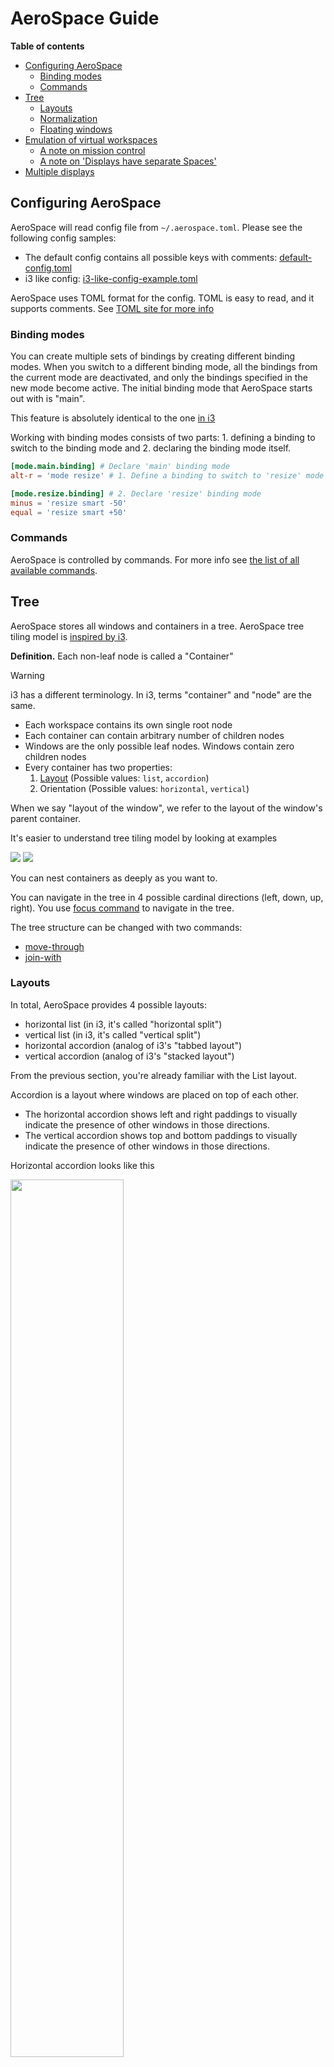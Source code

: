 # AeroSpace Guide

**Table of contents**

- [Configuring AeroSpace](#configuring-aerospace)
  - [Binding modes](#bindings-modes)
  - [Commands](#commands)
- [Tree](#tree)
  - [Layouts](#layouts)
  - [Normalization](#normalization)
  - [Floating windows](#floating-windows)
- [Emulation of virtual workspaces](#emulation-of-virtual-workspaces)
  - [A note on mission control](#a-note-on-mission-control)
  - [A note on 'Displays have separate Spaces'](#a-note-on-displays-have-separate-spaces)
- [Multiple displays](#multiple-displays)

## Configuring AeroSpace

AeroSpace will read config file from `~/.aerospace.toml`. Please see the following config samples:
- The default config contains all possible keys with comments: [default-config.toml](../config-examples/default-config.toml)
- i3 like config: [i3-like-config-example.toml](../config-examples/i3-like-config-example.toml)

AeroSpace uses TOML format for the config. TOML is easy to read, and it supports comments. See [TOML site for more
info](https://toml.io/en/)

### Binding modes

You can create multiple sets of bindings by creating different binding modes. When you switch to a different binding mode, all
the bindings from the current mode are deactivated, and only the bindings specified in the new mode become active. The initial
binding mode that AeroSpace starts out with is "main".

This feature is absolutely identical to the one [in i3](https://i3wm.org/docs/userguide.html#binding_modes)

Working with binding modes consists of two parts: 1. defining a binding to switch to the binding mode and 2. declaring the binding
mode itself.

```toml
[mode.main.binding] # Declare 'main' binding mode
alt-r = 'mode resize' # 1. Define a binding to switch to 'resize' mode

[mode.resize.binding] # 2. Declare 'resize' binding mode
minus = 'resize smart -50'
equal = 'resize smart +50'
```

### Commands

AeroSpace is controlled by commands. For more info see [the list of all available commands](./commands.md).

## Tree

AeroSpace stores all windows and containers in a tree. AeroSpace tree tiling model is [inspired by
i3](https://i3wm.org/docs/userguide.html#tree).

**Definition.** Each non-leaf node is called a "Container"

> [!WARNING]
> i3 has a different terminology. In i3, terms "container" and "node" are the same.

- Each workspace contains its own single root node
- Each container can contain arbitrary number of children nodes
- Windows are the only possible leaf nodes. Windows contain zero children nodes
- Every container has two properties:
  1. [Layout](#layouts) (Possible values: `list`, `accordion`)
  2. Orientation (Possible values: `horizontal`, `vertical`)

When we say "layout of the window", we refer to the layout of the window's parent container.

It's easier to understand tree tiling model by looking at examples

![](./.assets/h_list.png)
![](./.assets/tree.png)

You can nest containers as deeply as you want to.

You can navigate in the tree in 4 possible cardinal directions (left, down, up, right). You use [focus
command](./commands.md#focus) to navigate in the tree.

The tree structure can be changed with two commands:
- [move-through](./commands.md#move-through)
- [join-with](./commands.md#join-with)

### Layouts

In total, AeroSpace provides 4 possible layouts:
- horizontal list (in i3, it's called "horizontal split")
- vertical list (in i3, it's called "vertical split")
- horizontal accordion (analog of i3's "tabbed layout")
- vertical accordion (analog of i3's "stacked layout")

From the previous section, you're already familiar with the List layout.

Accordion is a layout where windows are placed on top of each other.
- The horizontal accordion shows left and right paddings to visually indicate the presence of other windows in those directions.
- The vertical accordion shows top and bottom paddings to visually indicate the presence of other windows in those directions.

Horizontal accordion looks like this

<img src="./.assets/h_accordion.png" width="60%" height="60%">

Vertical accordion looks like this

<img src="./.assets/v_accordion.png" width="60%" height="60%">

Just like in a list layout, you can use the [focus](./commands.md#focus) command to navigate an accordion layout.

You can navigate the windows in an `h_accordion` by using the `focus (left|right)` command, while in a `v_accordion`, you can
navigate the windows using the `focus (up|down)` command.

Accordion padding is configurable via `accordion-padding` option (see [default-config.toml](../config-examples/default-config.toml))

### Normalization

By default, AeroSpace does two types of tree normalizations:
- Containers that have only one child are "flattened". Configured by `enable-normalization-flatten-containers`
- Containers that nest into each other must have opposite orientations. Configured by
  `enable-normalization-opposite-orientation-for-nested-containers`

**Example 1**

According to the first normalization, such layout isn't possible:
```
h_list
└── v_list
    └── window 1
```

it will be immediately transformed into
```
v_list
└── window 1
```

**Example 2**

According to the second normalization, such layout isn't possible:
```
h_list
├── window 1
└── h_list
    ├── window 2
    └── window 3
```

it will be immediately transformed into
```
h_list
├── window 1
└── v_list
    ├── window 2
    └── window 3
```

Normalizations makes it easier to understand the tree structure by looking at how windows are placed on the screen.

You can disable normalizations by placing these lines into your config:
```
enable-normalization-flatten-containers = false
enable-normalization-opposite-orientation-for-nested-containers = false
```

### Floating windows

Normally, floating windows are not considered to be part of the [tiling tree](#tree). But it's not the case with
[`focus`](./commands.md#focus) command.

From [`focus`](./commands.md#focus) command perspective, floating windows are part of [the tree](#tree). The floating window
parent container is determined as the smallest tiling container that contains the center of the floating window.

This technique eliminates the need for an additional binding for focusing floating windows.

## Emulation of virtual workspaces

Native macOS Spaces have a lot of problems.

- The animation for Spaces switching is slow
  - You can't disable animation for Spaces switching (you can only make it slightly faster by turning on `Reduce motion` setting,
    but it's suboptimal)
- You have a limit of Spaces (up to 16 Spaces with one monitor)
- You can't create/delete/reorder Space and move windows between Spaces with hotkeys (you can only switch between Spaces with
  hotkeys)
- Apple doesn't provide public API to communicate with Spaces (create/delete/reorder/switch Space and move windows between Spaces)

Since Spaces are so hard to deal with, AeroSpace reimplements Spaces and calls them "Workspaces". The idea is that if the
workspace isn't active then all of its windows are placed outside of the visible area of the screen, at the bottom right corner.
Once you switch back to the workspace, (e.g. by the means of [`workspace`](./commands.md#workspace) command) windows are placed
back to the visible area of the screen.

When you quit the AeroSpace or when the AeroSpace is about to crash, AeroSpace will place all windows back to the visible area of
the screen.

> [!NOTE]
> For better or worse, macOS doesn't allow to place windows outside of the visible area entirely. You will still be able to see a
> few pixels of "hidden" windows at the bottom right corner of your screen. That means, that if AeroSpace crashes badly you will
> still be able to manually "unhide" the windows by dragging these few pixels to the center of the screen.

The supposed workflow of using AeroSpace workspaces is to only have one macOS Space (or as many as monitors you have, if `Displays
have separate Spaces` is enabled) and don't interact with macOS Spaces anymore.

### A note on mission control

For some reason, mission control doesn't like that AeroSpace puts a lot of windows at the bottom right corner of the screen.
Mission control shows windows too small even if it has enough space to show them bigger.

To workaround it, you can enable `System Settings -> Desktop & Dock -> Group windows by application` setting. For some weird
reason, it helps.

### A note on 'Displays have separate Spaces'

AeroSpace doesn't care about `System Settings -> Desktop & Dock -> Displays have separate Spaces` setting. It works equally good
whether this option is enabled or disabled.

Overview of 'Displays have separate Spaces'

|                                                             | 'Displays have separate Spaces' is enabled | 'Displays have separate Spaces' is disabled |
|-------------------------------------------------------------|--------------------------------------------|---------------------------------------------|
| When the first display is in fullscreen                     | 😊 Second monitor operates independently   | 😔 Second monitor is unusable black screen  |
| Is it possible to place a window on the border of monitors? | 😔 No                                      | 😊 Yes                                      |
| macOS status bar ...                                        | ... is displayed on both monitors          | ... is displayed only on main monitor       |

## Multiple displays

- The pool of workspaces is shared between displays
- Each display shows its own workspace. The showed workspaces are called "active" workspaces
- Different displays can't show the same workspace at the same time
- Each workspace (even invisible, even empty) has a display assigned to it
- By default, all workspaces are assigned to the "main" display (You can find the "main" display in `System -> Displays`)

When you switch to a workspace:
1. AeroSpace takes the assigned display of the workspace and makes the workspace active on the display
2. AeroSpace focuses the workspace

You can move workspace to a different display with [`move-workspace-to-display`](./commands.md#move-workspace-to-display) command. 

The idea of making pool of workspaces shared is based on **the observation** that most users have a limited set of workspaces on
their secondary displays. Secondary displays are frequently dedicated to specific tasks (browser, shell), or for monitoring
various activities such as logs and dashboards. Thus, using one workspace per each secondary displays and "the rest" on the main
display often makes sense.

> [!NOTE]
> The only difference between AeroSpace and i3 is switching to empty workspaces. When you switch to an empty workspace, AeroSpace
> puts the workspace on an assigned display; i3 puts the workspace on currently active display.
> - I find that AeroSpace model works better with **the observation** listed above.
> - AeroSpace model is more consistent (it works the same for empty workspaces and non-empty workspaces)
